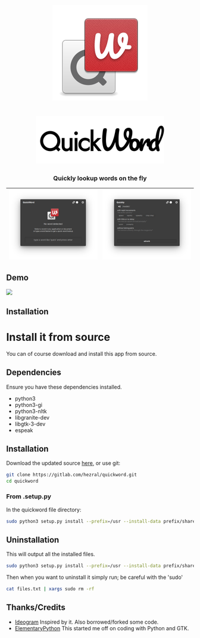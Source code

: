 <div align="center">

![icon](data/icons/com.github.hezral.quickword.svg)

# ![logo_type](data/logo_type.png?raw=true)
### Quickly lookup words on the fly 

</div>

| ![Screenshot](data/screenshot-01.png?raw=true) | ![Screenshot](data/screenshot-02.png?raw=true) |
|------------------------------------------|-----------------------------------------|

## Demo
![](data/demo.gif)

## Installation

# Install it from source
You can of course download and install this app from source.

## Dependencies
Ensure you have these dependencies installed. 

* python3
* python3-gi
* python3-nltk
* libgranite-dev
* libgtk-3-dev
* espeak

## Installation
Download the updated source [here](https://gitlab.com/hezral/quickword/archive/master.zip), or use git:
```bash
git clone https://gitlab.com/hezral/quickword.git
cd quickword
```

### From .setup.py
In the quickword file directory:
```bash
sudo python3 setup.py install --prefix=/usr --install-data prefix/share --install-purelib prefix/share
```

## Uninstallation
This will output all the installed files.
```bash
sudo python3 setup.py install --prefix=/usr --install-data prefix/share --record files.txt
```
Then when you want to uninstall it simply run; be careful with the 'sudo'
```bash
cat files.txt | xargs sudo rm -rf
```

## Thanks/Credits

- [Ideogram](https://appcenter.elementary.io/com.github.cassidyjames.ideogram/) Inspired by it. Also borrowed/forked some code.
- [ElementaryPython](https://github.com/mirkobrombin/ElementaryPython) This started me off on coding with Python and GTK. 